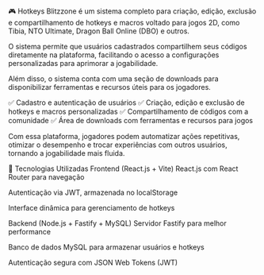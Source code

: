 

🎮 Hotkeys Blitzzone
 é um sistema completo para criação, edição, exclusão e compartilhamento de hotkeys e macros voltado para jogos 2D, como Tibia, NTO Ultimate, Dragon Ball Online (DBO) e outros.

O sistema permite que usuários cadastrados compartilhem seus códigos diretamente na plataforma, facilitando o acesso a configurações personalizadas para aprimorar a jogabilidade.

Além disso, o sistema conta com uma seção de downloads para disponibilizar ferramentas e recursos úteis para os jogadores.

✅ Cadastro e autenticação de usuários
✅ Criação, edição e exclusão de hotkeys e macros personalizadas
✅ Compartilhamento de códigos com a comunidade
✅ Área de downloads com ferramentas e recursos para jogos

Com essa plataforma, jogadores podem automatizar ações repetitivas, otimizar o desempenho e trocar experiências com outros usuários, tornando a jogabilidade mais fluida.



🚀 Tecnologias Utilizadas
Frontend (React.js + Vite)
React.js com React Router para navegação

Autenticação via JWT, armazenada no localStorage

Interface dinâmica para gerenciamento de hotkeys

Backend (Node.js + Fastify + MySQL)
Servidor Fastify para melhor performance

Banco de dados MySQL para armazenar usuários e hotkeys

Autenticação segura com JSON Web Tokens (JWT)




